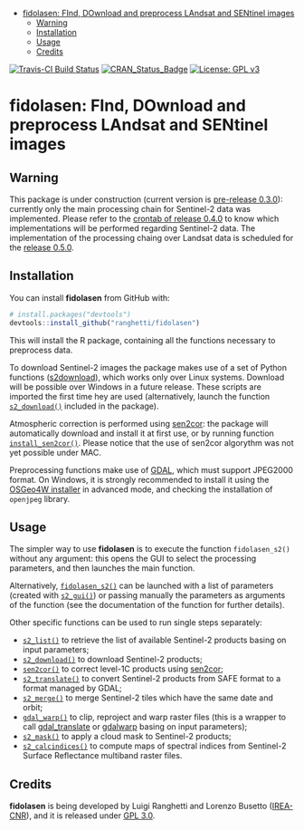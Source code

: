 
-   [fidolasen: FInd, DOwnload and preprocess LAndsat and SENtinel images](#fidolasen-find-download-and-preprocess-landsat-and-sentinel-images)
    -   [Warning](#warning)
    -   [Installation](#installation)
    -   [Usage](#usage)
    -   [Credits](#credits)

<!-- README.md is generated from README.Rmd. Please edit that file -->
[![Travis-CI Build Status](https://travis-ci.org/ranghetti/fidolasen.svg?branch=master)](https://travis-ci.org/ranghetti/fidolasen) [![CRAN\_Status\_Badge](http://www.r-pkg.org/badges/version/fidolasen)](https://cran.r-project.org/package=fidolasen) [![License: GPL v3](https://img.shields.io/badge/License-GPL%20v3-blue.svg)](http://www.gnu.org/licenses/gpl-3.0)

fidolasen: FInd, DOwnload and preprocess LAndsat and SENtinel images
====================================================================

Warning
-------

This package is under construction (current version is [pre-release 0.3.0](https://github.com/ranghetti/fidolasen/releases/tag/0.3.0)): currently only the main processing chain for Sentinel-2 data was implemented. Please refer to the [crontab of release 0.4.0](https://github.com/ranghetti/fidolasen/milestone/3) to know which implementations will be performed regarding Sentinel-2 data. The implementation of the processing chaing over Landsat data is scheduled for the [release 0.5.0](https://github.com/ranghetti/fidolasen/milestone/2).

Installation
------------

You can install **fidolasen** from GitHub with:

``` r
# install.packages("devtools")
devtools::install_github("ranghetti/fidolasen")
```

This will install the R package, containing all the functions necessary to preprocess data.

To download Sentinel-2 images the package makes use of a set of Python functions ([s2download](https://github.com/ranghetti/s2download)), which works only over Linux systems. Download will be possible over Windows in a future release. These scripts are imported the first time hey are used (alternatively, launch the function [`s2_download()`](reference/install_s2download.md) included in the package).

Atmospheric correction is performed using [sen2cor](http://step.esa.int/main/third-party-plugins-2/sen2cor): the package will automatically download and install it at first use, or by running function [`install_sen2cor()`](reference/install_sen2cor.md). Please notice that the use of sen2cor algorythm was not yet possible under MAC.

Preprocessing functions make use of [GDAL](http://www.gdal.org), which must support JPEG2000 format. On Windows, it is strongly recommended to install it using the [OSGeo4W installer](http://download.osgeo.org/osgeo4w/osgeo4w-setup-x86_64.exe) in advanced mode, and checking the installation of `openjpeg` library.

Usage
-----

The simpler way to use **fidolasen** is to execute the function `fidolasen_s2()` without any argument: this opens the GUI to select the processing parameters, and then launches the main function.

Alternatively, [`fidolasen_s2()`](reference/fidolasen_s2.md) can be launched with a list of parameters (created with [`s2_gui()`](reference/s2_gui.md)) or passing manually the parameters as arguments of the function (see the documentation of the function for further details).

Other specific functions can be used to run single steps separately:

-   [`s2_list()`](reference/s2_list.md) to retrieve the list of available Sentinel-2 products basing on input parameters;
-   [`s2_download()`](reference/s2_download.md) to download Sentinel-2 products;
-   [`sen2cor()`](reference/sen2cor.html) to correct level-1C products using [sen2cor](http://step.esa.int/main/third-party-plugins-2/sen2cor);
-   [`s2_translate()`](reference/s2_translate.md) to convert Sentinel-2 products from SAFE format to a format managed by GDAL;
-   [`s2_merge()`](reference/s2_merge.md) to merge Sentinel-2 tiles which have the same date and orbit;
-   [`gdal_warp()`](reference/gdal_warp.md) to clip, reproject and warp raster files (this is a wrapper to call [gdal\_translate](http://www.gdal.org/gdal_translate.html) or [gdalwarp](http://www.gdal.org/gdalwarp.html) basing on input parameters);
-   [`s2_mask()`](reference/s2_mask.md) to apply a cloud mask to Sentinel-2 products;
-   [`s2_calcindices()`](reference/s2_calcindices.md) to compute maps of spectral indices from Sentinel-2 Surface Reflectance multiband raster files.

Credits
-------

**fidolasen** is being developed by Luigi Ranghetti and Lorenzo Busetto ([IREA-CNR](http://www.irea.cnr.it)), and it is released under [GPL 3.0](https://www.gnu.org/licenses/gpl.html).
